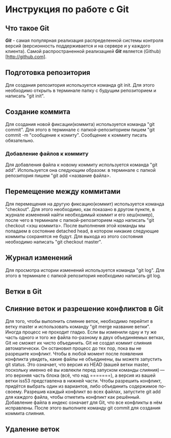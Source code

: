 # Инструкция по работе с Git

## Что такое Git
***Git*** - самая популярная реализация распределенной системы контроля версий (версионность поддерживается и на сервере и у каждого клиента). Самой распространенной реализацией ***Git*** является (Github)[http://github.com].

## Подготовка репозитория

Для создания репозитория используется команда git init. Для этого необходимо открыть в терминале папку с будущим репозиторием и написать "git init".

## Создание коммита
Для создания новой фиксации(коммита) используется команда "git commit". Для этого в терминале с папкой-репозиторием пишем "git commit -m "сообщение к комиту". Сообщение к коммиту писать обязательно.

### Добавление файлов к коммиту
Для добавления файла к новому коммиту используется команда "git add". Используется она следующим образом: в терминале с папкой репозитория пишем "git add <название файла>.


## Перемещение между коммитами

Для перемещения на другую фиксацию(коммит) используется команда "checkout". Для этого необходимо, как показано в другом пункте, в журнале изменений найти необходимый коммит и его хеш(номер), после чего в терминале с папкой-репозиторием надо написать "git checkout <хэш коммита>. После выполнения этой команды мы попадаем в состояние detached head, в котором никакие следующие коммиты сохранятся не будут. Для выхода из этого состояния необходимо написать "git checkout master".

## Журнал изменений
Для просмотра истории изменений используется команда "git log". Для этого в терминале с папкой репозитория необходимо написать git log.
## Ветки в Git

## Слияние веток и разрешение конфликтов в Git

Для того, чтобы выполнить слияние веток, необходимо перейтит в ветку master и использовать команду "git merge название ветки".
Иногда процесс не проходит гладко. Если вы изменили одну и ту же часть одного и того же файла по-разному в двух объединяемых ветках, Git не сможет их чисто объединить.
Git не создал коммит слияния автоматически. Он остановил процесс до тех пор, пока вы не разрешите конфликт. Чтобы в любой момент после появления конфликта увидеть, какие файлы не объединены, вы можете запустить git status.
Это означает, что версия из HEAD (вашей ветки master, поскольку именно её вы извлекли перед запуском команды слияния) — это верхняя часть блока (всё, что над =======), а версия из вашей ветки iss53 представлена в нижней части. Чтобы разрешить конфликт, придётся выбрать один из вариантов, либо объединить содержимое по-своему. Разрешив каждый конфликт во всех файлах, запустите git add для каждого файла, чтобы отметить конфликт как решённый. Добавление файла в индекс означает для Git, что все конфликты в нём исправлены. После этого выполните команду git commit для создания коммита слияния.

## Удаление веток